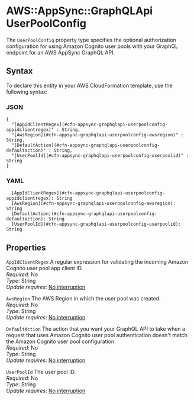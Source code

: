 # AWS::AppSync::GraphQLApi UserPoolConfig<a name="aws-properties-appsync-graphqlapi-userpoolconfig"></a>

The `UserPoolConfig` property type specifies the optional authorization configuration for using Amazon Cognito user pools with your GraphQL endpoint for an AWS AppSync GraphQL API\. 

## Syntax<a name="aws-properties-appsync-graphqlapi-userpoolconfig-syntax"></a>

To declare this entity in your AWS CloudFormation template, use the following syntax:

### JSON<a name="aws-properties-appsync-graphqlapi-userpoolconfig-syntax.json"></a>

```
{
  "[AppIdClientRegex](#cfn-appsync-graphqlapi-userpoolconfig-appidclientregex)" : String,
  "[AwsRegion](#cfn-appsync-graphqlapi-userpoolconfig-awsregion)" : String,
  "[DefaultAction](#cfn-appsync-graphqlapi-userpoolconfig-defaultaction)" : String,
  "[UserPoolId](#cfn-appsync-graphqlapi-userpoolconfig-userpoolid)" : String
}
```

### YAML<a name="aws-properties-appsync-graphqlapi-userpoolconfig-syntax.yaml"></a>

```
  [AppIdClientRegex](#cfn-appsync-graphqlapi-userpoolconfig-appidclientregex): String
  [AwsRegion](#cfn-appsync-graphqlapi-userpoolconfig-awsregion): String
  [DefaultAction](#cfn-appsync-graphqlapi-userpoolconfig-defaultaction): String
  [UserPoolId](#cfn-appsync-graphqlapi-userpoolconfig-userpoolid): String
```

## Properties<a name="aws-properties-appsync-graphqlapi-userpoolconfig-properties"></a>

`AppIdClientRegex`  <a name="cfn-appsync-graphqlapi-userpoolconfig-appidclientregex"></a>
A regular expression for validating the incoming Amazon Cognito user pool app client ID\.  
*Required*: No  
*Type*: String  
*Update requires*: [No interruption](https://docs.aws.amazon.com/AWSCloudFormation/latest/UserGuide/using-cfn-updating-stacks-update-behaviors.html#update-no-interrupt)

`AwsRegion`  <a name="cfn-appsync-graphqlapi-userpoolconfig-awsregion"></a>
The AWS Region in which the user pool was created\.  
*Required*: No  
*Type*: String  
*Update requires*: [No interruption](https://docs.aws.amazon.com/AWSCloudFormation/latest/UserGuide/using-cfn-updating-stacks-update-behaviors.html#update-no-interrupt)

`DefaultAction`  <a name="cfn-appsync-graphqlapi-userpoolconfig-defaultaction"></a>
The action that you want your GraphQL API to take when a request that uses Amazon Cognito user pool authentication doesn't match the Amazon Cognito user pool configuration\.  
*Required*: No  
*Type*: String  
*Update requires*: [No interruption](https://docs.aws.amazon.com/AWSCloudFormation/latest/UserGuide/using-cfn-updating-stacks-update-behaviors.html#update-no-interrupt)

`UserPoolId`  <a name="cfn-appsync-graphqlapi-userpoolconfig-userpoolid"></a>
The user pool ID\.  
*Required*: No  
*Type*: String  
*Update requires*: [No interruption](https://docs.aws.amazon.com/AWSCloudFormation/latest/UserGuide/using-cfn-updating-stacks-update-behaviors.html#update-no-interrupt)